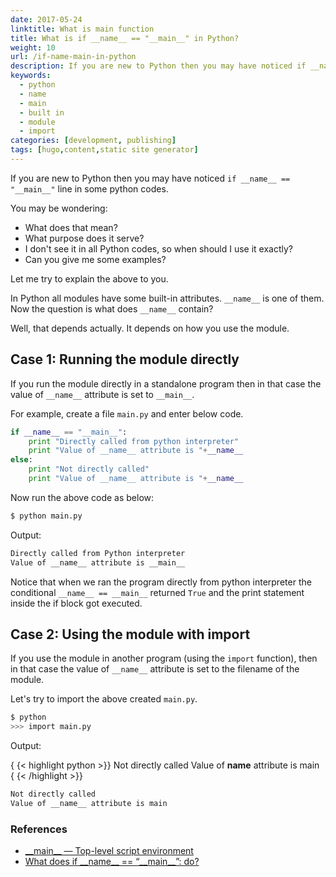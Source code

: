 ```yaml
---
date: 2017-05-24
linktitle: What is main function
title: What is if __name__ == "__main__" in Python?
weight: 10
url: /if-name-main-in-python
description: If you are new to Python then you may have noticed if __name__ == "__main__" line in some python codes.
keywords:
  - python
  - name
  - main
  - built in
  - module
  - import
categories: [development, publishing]
tags: [hugo,content,static site generator]
---
```


If you are new to Python then you may have noticed ```if __name__ == "__main__"``` line in some python codes. 

You may be wondering:
 
 - What does that mean? 
 - What purpose does it serve?
 - I don't see it in all Python codes, so when should I use it exactly?
 - Can you give me some examples?
 
Let me try to explain the above to you.

In Python all modules have some built-in attributes. `__name__` is one of them. Now the question is what does `__name__` contain?

Well, that depends actually. It depends on how you use the module. 
 
## Case 1: Running the module directly

If you run the module directly in a standalone program then in that case the value of `__name__` attribute is set to `__main__`.

For example, create a file `main.py` and enter below code.

```python
if __name__ == "__main__":
	print "Directly called from python interpreter"
	print "Value of __name__ attribute is "+__name__
else:
	print "Not directly called"
	print "Value of __name__ attribute is "+__name__
```

Now run the above code as below:

```sh
$ python main.py
```

Output:

```sh
Directly called from Python interpreter
Value of __name__ attribute is __main__
```

Notice that when we ran the program directly from python interpreter the conditional `__name__ == __main__` returned `True` and the print statement inside the if block got executed. 

## Case 2: Using the module with import

If you use the module in another program (using the `import` function), then in that case the value of `__name__` attribute is set to the filename of the module.

Let's try to import the above created `main.py`.

```sh
$ python
>>> import main.py
```

Output:

{ {< highlight python >}}
Not directly called
Value of __name__ attribute is main
{ {< /highlight >}}

```sh
Not directly called
Value of __name__ attribute is main
```

### References

- [\_\_main\_\_ — Top-level script environment](https://docs.python.org/3/library/__main__.html)
- [What does if \_\_name\_\_ == “\_\_main\_\_”: do?](https://stackoverflow.com/questions/419163/what-does-if-name-main-do)